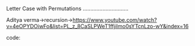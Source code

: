 Letter Case with Permutations
..............................


Aditya verma->recursion->https://www.youtube.com/watch?v=4eOPYDOiwFo&list=PL_z_8CaSLPWeT1ffjiImo0sYTcnLzo-wY&index=16

code:


```


```